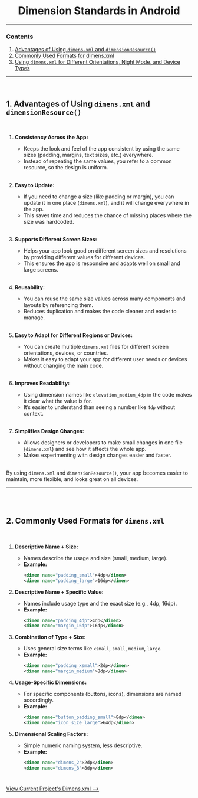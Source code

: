 <h1 align="center" > 
Dimension Standards in Android  
</h1>

<hr>

### Contents
1. [Advantages of Using `dimens.xml` and `dimensionResource()`](#1-advantages-of-using-dimensxml-and-dimensionresource)
2. [Commonly Used Formats for dimens.xml](#2-commonly-used-formats-for-dimensxml)
3. [Using `dimens.xml` for Different Orientations, Night Mode, and Device Types](#3-using-dimensxml-for-different-orientations-night-mode-and-device-types)

<hr>

<br>
<!-- ------------ 1. Advantages ------------ -->

## 1. Advantages of Using `dimens.xml` and `dimensionResource()`
<br>

1. **Consistency Across the App:**
    - Keeps the look and feel of the app consistent by using the same sizes (padding, margins, text sizes, etc.) everywhere.
    - Instead of repeating the same values, you refer to a common resource, so the design is uniform.

    <br>

2. **Easy to Update:**
    - If you need to change a size (like padding or margin), you can update it in one place (`dimens.xml`), and it will change everywhere in the app.
    - This saves time and reduces the chance of missing places where the size was hardcoded.

    <br>

3. **Supports Different Screen Sizes:**
    - Helps your app look good on different screen sizes and resolutions by providing different values for different devices.
    - This ensures the app is responsive and adapts well on small and large screens.

    <br>

4. **Reusability:**
    - You can reuse the same size values across many components and layouts by referencing them.
    - Reduces duplication and makes the code cleaner and easier to manage.

    <br>

5. **Easy to Adapt for Different Regions or Devices:**
    - You can create multiple `dimens.xml` files for different screen orientations, devices, or countries.
    - Makes it easy to adapt your app for different user needs or devices without changing the main code.

    <br>

6. **Improves Readability:**
    - Using dimension names like `elevation_medium_4dp` in the code makes it clear what the value is for.
    - It’s easier to understand than seeing a number like `4dp` without context.

    <br>

7. **Simplifies Design Changes:**
    - Allows designers or developers to make small changes in one file (`dimens.xml`) and see how it affects the whole app.
    - Makes experimenting with design changes easier and faster.

    <br>

By using `dimens.xml` and `dimensionResource()`, your app becomes easier to maintain, more flexible, and looks great on all devices.

<hr>

<br>

<br>
<!-- ------------ 2. Commonly Used Formats ------------ -->

## 2. Commonly Used Formats for `dimens.xml`
<br>

1. **Descriptive Name + Size:**
    - Names describe the usage and size (small, medium, large).
    - **Example:**
      ```xml
      <dimen name="padding_small">4dp</dimen>
      <dimen name="padding_large">16dp</dimen>
      ```

2. **Descriptive Name + Specific Value:**
    - Names include usage type and the exact size (e.g., 4dp, 16dp).
    - **Example:**
      ```xml
      <dimen name="padding_4dp">4dp</dimen>
      <dimen name="margin_16dp">16dp</dimen>
      ```

3. **Combination of Type + Size:**
    - Uses general size terms like `xsmall`, `small`, `medium`, `large`.
    - **Example:**
      ```xml
      <dimen name="padding_xsmall">2dp</dimen>
      <dimen name="margin_medium">8dp</dimen>
      ```

4. **Usage-Specific Dimensions:**
    - For specific components (buttons, icons), dimensions are named accordingly.
    - **Example:**
      ```xml
      <dimen name="button_padding_small">8dp</dimen>
      <dimen name="icon_size_large">64dp</dimen>
      ```

5. **Dimensional Scaling Factors:**
    - Simple numeric naming system, less descriptive.
    - **Example:**
      ```xml
      <dimen name="dimens_2">2dp</dimen>
      <dimen name="dimens_8">8dp</dimen>
      ```

#
[ View Current Project's Dimens.xml  --> ](../../app/src/main/res/values/dimens.xml)

#

<br>

<br>
